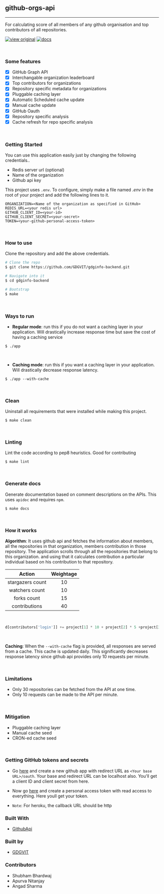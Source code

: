 ## github-orgs-api
---

For calculating score of all members of any github organisation and top contributors of all repositories.

[![view original](https://img.shields.io/badge/upstream-view%20source%20repo-orange.svg)](https://github.com/GDGVIT/gdginfo-backend.git) [![docs](https://img.shields.io/badge/docs-view%20API%20documentation-brightgreen.svg)](https://l04db4l4nc3r.github.io/github-orgs-api/)

<br/>

### Some features

- [X] GitHub Graph API
- [X] Interchangable organization leaderboard
- [X] Top contributors for organizations
- [X] Repository specific metadata for organizations
- [X] Pluggable caching layer 
- [X] Automatic Scheduled cache update
- [X] Manual cache update
- [X] GitHub Oauth
- [X] Repository specific analysis
- [X] Cache refresh for repo specific analysis

<br/>

### Getting Started

You can use this application easily just by changing the following credentials..

* Redis server url (optional)
* Name of the organization
* Github api key

This project uses `.env`. To configure, simply make a file named *.env* in the root of your project and add the following lines to it.

```
ORGANIZATION=<Name of the organization as specified in GitHub>
REDIS_URL=<your redis url>
GITHUB_CLIENT_ID=<your-id>
GITHUB_CLIENT_SECRET=<your-secret>
TOKEN=<your-github-personal-access-token>
```

<br/>

### How to use

Clone the repository and add the above credentials.

```bash
# Clone the repo
$ git clone https://github.com/GDGVIT/gdginfo-backend.git

# Navigate into it
$ cd gdginfo-backend

# Bootstrap
$ make
```

<br/>

### Ways to run

*	**Regular mode**: run this if you do not want a caching layer in your application. Will drastically increase response time but save the cost of having a caching service

```
$ ./app
```

<br/>

* **Caching mode**: run this if you want a caching layer in your application. Will drastically decrease response latency.

```
$ ./app --with-cache
```
<br/>

### Clean
Uninstall all requirements that were installed while making this project. 
```
$ make clean
```

<br/>

### Linting
Lint the code according to pep8 heuristics. Good for contributing
```
$ make lint
```

<br/>

### Generate docs
Generate documentation based on comment descriptions on the APIs. This uses `apidoc` and requires `npm`.
```
$ make docs
```
<br/>

### How it works

**Algorithm**: It uses github api and fetches the information about members, all the repositories in that organization, 
members contribution in those repository.
The application scrolls through all the repositories that belong to this organization.
and using that it calculates contribution a particular individual based on his contribution to that repository.


| Action | Weightage |
|:------:|:---------:|
| stargazers count | 10 |
| watchers count | 10 |
| forks count | 15 |
| contributions | 40 |

<br/>

```python
d[contributors['login']] += project[1] * 10 + project[2] * 5 +project[3] * 15 + contributors['contributions'] * 40
```
<br/>

**Caching**: When the `--with-cache` flag is provided, all responses are served from a cache. This cache is updated daily. This significantly decreases response latency since github api provides only 10 requests per minute. 


<br/>

### Limitations

* Only 30 repositories can be fetched from the API at one time.
* Only 10 requests can be made to the API per minute.

<br/>

### Mitigation

* Pluggable caching layer
* Manual cache seed
* CRON-ed cache seed

<br/>

### Getting GitHub tokens and secrets

* Go [here](https://github.com/settings/developers) and create a new github app with redirect URL as `<Your base URL>/oauth`. Your base and redirect URL can be localhost also. You'll get a client ID and client secret from here.

* Now go [here](https://github.com/settings/tokens) and create a personal access token with read access to everything. Here youll get your token.

* `Note`: For heroku, the callback URL should be http
 
### Built With

* [GithubApi](https://developer.github.com/v3/) 

### Built by
* [GDGVIT](https://www.gdgvitvellore.com)

### Contributors

* Shubham Bhardwaj
* Apurva Nitanjay
* Angad Sharma

